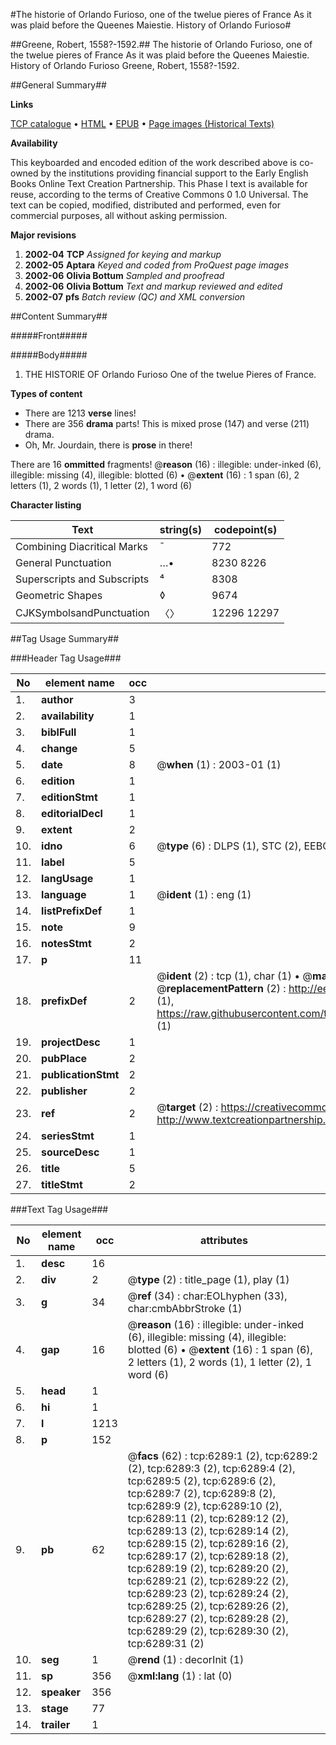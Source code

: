 #The historie of Orlando Furioso, one of the twelue pieres of France As it was plaid before the Queenes Maiestie. History of Orlando Furioso#

##Greene, Robert, 1558?-1592.##
The historie of Orlando Furioso, one of the twelue pieres of France As it was plaid before the Queenes Maiestie.
History of Orlando Furioso
Greene, Robert, 1558?-1592.

##General Summary##

**Links**

[TCP catalogue](http://www.ota.ox.ac.uk/tcp/)  • 
[HTML](http://tei.it.ox.ac.uk/tcp/Texts-HTML/free/A02/A02125.html)  • 
[EPUB](http://tei.it.ox.ac.uk/tcp/Texts-EPUB/free/A02/A02125.epub) • 
[Page images (Historical Texts)](https://data.historicaltexts.jisc.ac.uk/view?pubId=eebo-99841691e&pageId=eebo-99841691e-6289-1)

**Availability**

This keyboarded and encoded edition of the
	       work described above is co-owned by the institutions
	       providing financial support to the Early English Books
	       Online Text Creation Partnership. This Phase I text is
	       available for reuse, according to the terms of Creative
	       Commons 0 1.0 Universal. The text can be copied,
	       modified, distributed and performed, even for
	       commercial purposes, all without asking permission.

**Major revisions**

1. __2002-04__ __TCP__ *Assigned for keying and markup*
1. __2002-05__ __Aptara__ *Keyed and coded from ProQuest page images*
1. __2002-06__ __Olivia Bottum__ *Sampled and proofread*
1. __2002-06__ __Olivia Bottum__ *Text and markup reviewed and edited*
1. __2002-07__ __pfs__ *Batch review (QC) and XML conversion*

##Content Summary##

#####Front#####

#####Body#####

1. THE
HISTORIE OF
Orlando Furioso
One of the twelue Pieres of
France.

**Types of content**

  * There are 1213 **verse** lines!
  * There are 356 **drama** parts! This is mixed prose (147) and verse (211) drama.
  * Oh, Mr. Jourdain, there is **prose** in there!

There are 16 **ommitted** fragments! 
 @__reason__ (16) : illegible: under-inked (6), illegible: missing (4), illegible: blotted (6)  •  @__extent__ (16) : 1 span (6), 2 letters (1), 2 words (1), 1 letter (2), 1 word (6)

**Character listing**


|Text|string(s)|codepoint(s)|
|---|---|---|
|Combining             Diacritical Marks|̄|772|
|General Punctuation|…•|8230 8226|
|Superscripts             and Subscripts|⁴|8308|
|Geometric Shapes|◊|9674|
|CJKSymbolsandPunctuation|〈〉|12296 12297|

##Tag Usage Summary##

###Header Tag Usage###

|No|element name|occ|attributes|
|---|---|---|---|
|1.|__author__|3||
|2.|__availability__|1||
|3.|__biblFull__|1||
|4.|__change__|5||
|5.|__date__|8| @__when__ (1) : 2003-01 (1)|
|6.|__edition__|1||
|7.|__editionStmt__|1||
|8.|__editorialDecl__|1||
|9.|__extent__|2||
|10.|__idno__|6| @__type__ (6) : DLPS (1), STC (2), EEBO-CITATION (1), PROQUEST (1), VID (1)|
|11.|__label__|5||
|12.|__langUsage__|1||
|13.|__language__|1| @__ident__ (1) : eng (1)|
|14.|__listPrefixDef__|1||
|15.|__note__|9||
|16.|__notesStmt__|2||
|17.|__p__|11||
|18.|__prefixDef__|2| @__ident__ (2) : tcp (1), char (1)  •  @__matchPattern__ (2) : ([0-9\-]+):([0-9IVX]+) (1), (.+) (1)  •  @__replacementPattern__ (2) : http://eebo.chadwyck.com/downloadtiff?vid=$1&page=$2 (1), https://raw.githubusercontent.com/textcreationpartnership/Texts/master/tcpchars.xml#$1 (1)|
|19.|__projectDesc__|1||
|20.|__pubPlace__|2||
|21.|__publicationStmt__|2||
|22.|__publisher__|2||
|23.|__ref__|2| @__target__ (2) : https://creativecommons.org/publicdomain/zero/1.0/ (1), http://www.textcreationpartnership.org/docs/. (1)|
|24.|__seriesStmt__|1||
|25.|__sourceDesc__|1||
|26.|__title__|5||
|27.|__titleStmt__|2||


###Text Tag Usage###

|No|element name|occ|attributes|
|---|---|---|---|
|1.|__desc__|16||
|2.|__div__|2| @__type__ (2) : title_page (1), play (1)|
|3.|__g__|34| @__ref__ (34) : char:EOLhyphen (33), char:cmbAbbrStroke (1)|
|4.|__gap__|16| @__reason__ (16) : illegible: under-inked (6), illegible: missing (4), illegible: blotted (6)  •  @__extent__ (16) : 1 span (6), 2 letters (1), 2 words (1), 1 letter (2), 1 word (6)|
|5.|__head__|1||
|6.|__hi__|1||
|7.|__l__|1213||
|8.|__p__|152||
|9.|__pb__|62| @__facs__ (62) : tcp:6289:1 (2), tcp:6289:2 (2), tcp:6289:3 (2), tcp:6289:4 (2), tcp:6289:5 (2), tcp:6289:6 (2), tcp:6289:7 (2), tcp:6289:8 (2), tcp:6289:9 (2), tcp:6289:10 (2), tcp:6289:11 (2), tcp:6289:12 (2), tcp:6289:13 (2), tcp:6289:14 (2), tcp:6289:15 (2), tcp:6289:16 (2), tcp:6289:17 (2), tcp:6289:18 (2), tcp:6289:19 (2), tcp:6289:20 (2), tcp:6289:21 (2), tcp:6289:22 (2), tcp:6289:23 (2), tcp:6289:24 (2), tcp:6289:25 (2), tcp:6289:26 (2), tcp:6289:27 (2), tcp:6289:28 (2), tcp:6289:29 (2), tcp:6289:30 (2), tcp:6289:31 (2)|
|10.|__seg__|1| @__rend__ (1) : decorInit (1)|
|11.|__sp__|356| @__xml:lang__ (1) : lat (0)|
|12.|__speaker__|356||
|13.|__stage__|77||
|14.|__trailer__|1||
